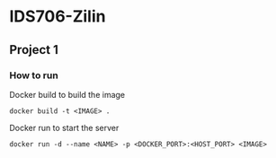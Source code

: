 # IDS706-Zilin

## Project 1

### How to run

Docker build to build the image
```
docker build -t <IMAGE> .  
```

Docker run to start the server
```
docker run -d --name <NAME> -p <DOCKER_PORT>:<HOST_PORT> <IMAGE>
```